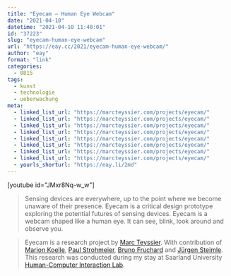```yaml
---
title: "Eyecam – Human Eye Webcam"
date: "2021-04-10"
datetime: "2021-04-10 11:40:01"
id: "37223"
slug: "eyecam-human-eye-webcam"
url: "https://eay.cc/2021/eyecam-human-eye-webcam/"
author: "eay"
format: "link"
categories:
  - 0815
tags:
  - kunst
  - technologie
  - ueberwachung
meta:
  - linked_list_url: "https://marcteyssier.com/projects/eyecam/"
  - linked_list_url: "https://marcteyssier.com/projects/eyecam/"
  - linked_list_url: "https://marcteyssier.com/projects/eyecam/"
  - linked_list_url: "https://marcteyssier.com/projects/eyecam/"
  - linked_list_url: "https://marcteyssier.com/projects/eyecam/"
  - linked_list_url: "https://marcteyssier.com/projects/eyecam/"
  - linked_list_url: "https://marcteyssier.com/projects/eyecam/"
  - linked_list_url: "https://marcteyssier.com/projects/eyecam/"
  - yourls_shorturl: "https://eay.li/2md"
---
```


\[youtube id="JMxr8Nq-w\_w"\]

> Sensing devices are everywhere, up to the point where we become unaware of their presence. Eyecam is a critical design prototype exploring the potential futures of sensing devices. Eyecam is a webcam shaped like a human eye. It can see, blink, look around and observe you.

> Eyecam is a research project by [Marc Teyssier](https://marcteyssier.com). With contribution of [Marion Koelle](https://www.marionkoelle.de/), [Paul Strohmeier](http://embodimentlabs.org/blog2/), [Bruno Fruchard](https://www.brunofruchard.com/) and [Jürgen Steimle](https://hci.cs.uni-saarland.de/people/juergen-steimle/). This research was conducted during my stay at Saarland University [Human-Computer Interaction Lab](https://hci.cs.uni-saarland.de/).

